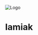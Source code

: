 ![Logo](https://cdn.discordapp.com/attachments/1296781118745612389/1297192528704966758/IAk_logo_1.png?ex=6715082f&is=6713b6af&hm=d6b387cb9738d4b2ee74ea827d27ae68bb4626983e67514545167c2610718f5b&) 

# Iamiak
